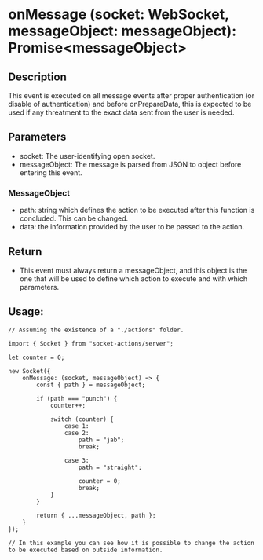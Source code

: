 # onMessage (socket: WebSocket, messageObject: messageObject): Promise\<messageObject>

## Description

This event is executed on all message events after proper authentication (or disable of authentication) and before onPrepareData, this is expected to be used if any threatment to the exact data sent from the user is needed.

## Parameters

- socket: The user-identifying open socket.
- messageObject: The message is parsed from JSON to object before entering this event.

### MessageObject

- path: string which defines the action to be executed after this function is concluded. This can be changed.
- data: the information provided by the user to be passed to the action.

## Return

- This event must always return a messageObject, and this object is the one that will be used to define which action to execute and with which parameters.

## Usage:

```
// Assuming the existence of a "./actions" folder.

import { Socket } from "socket-actions/server";

let counter = 0;

new Socket({
    onMessage: (socket, messageObject) => {
        const { path } = messageObject;

        if (path === "punch") {
            counter++;

            switch (counter) {
                case 1:
                case 2:
                    path = "jab";
                    break;

                case 3:
                    path = "straight";

                    counter = 0;
                    break;
            }
        }

        return { ...messageObject, path };
    }
});

// In this example you can see how it is possible to change the action to be executed based on outside information.
```
